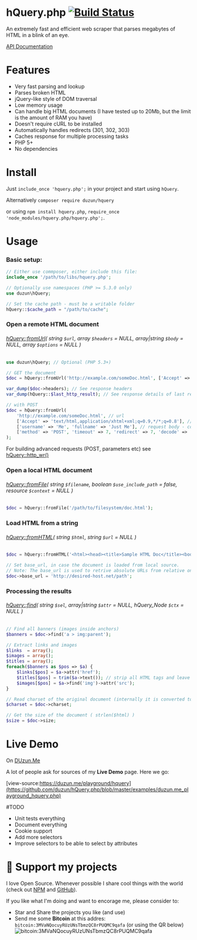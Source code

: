 hQuery.php   [![Build Status](https://travis-ci.org/duzun/hQuery.php.svg?branch=master)](https://travis-ci.org/duzun/hQuery.php)
==========

An extremely fast and efficient web scraper that parses megabytes of HTML in a blink of an eye.

[API Documentation](https://duzun.github.io/hQuery.php/docs/class-hQuery.html)

# Features

  - Very fast parsing and lookup
  - Parses broken HTML
  - jQuery-like style of DOM traversal
  - Low memory usage
  - Can handle big HTML documents (I have tested up to 20Mb, but the limit is the amount of RAM you have)
  - Doesn't require cURL to be installed
  - Automatically handles redirects (301, 302, 303)
  - Caches response for multiple processing tasks
  - PHP 5+
  - No dependencies

# Install

Just `include_once 'hquery.php';` in your project and start using `hQuery`.
 
Alternatively `composer require duzun/hquery`

or using `npm install hquery.php`, `require_once 'node_modules/hquery.php/hquery.php';`.


# Usage

### Basic setup:
```php
// Either use commposer, either include this file:
include_once '/path/to/libs/hquery.php';

// Optionally use namespaces (PHP >= 5.3.0 only)
use duzun\hQuery;

// Set the cache path - must be a writable folder
hQuery::$cache_path = "/path/to/cache";
```

### Open a remote HTML document
###### [hQuery::fromUrl](https://duzun.github.io/hQuery.php/docs/class-hQuery.html#_fromURL)( string `$url`, array `$headers` = NULL, array|string `$body` = NULL, array `$options` = NULL )
```php
use duzun\hQuery; // Optional (PHP 5.3+)

// GET the document
$doc = hQuery::fromUrl('http://example.com/someDoc.html', ['Accept' => 'text/html,application/xhtml+xml;q=0.9,*/*;q=0.8']);

var_dump($doc->headers); // See response headers
var_dump(hQuery::$last_http_result); // See response details of last request

// with POST
$doc = hQuery::fromUrl(
    'http://example.com/someDoc.html', // url
    ['Accept' => 'text/html,application/xhtml+xml;q=0.9,*/*;q=0.8'], // headers
    ['username' => 'Me', 'fullname' => 'Just Me'], // request body - could be a string as well
    ['method' => 'POST', 'timeout' => 7, 'redirect' => 7, 'decode' => 'gzip'] // options
);

```
For building advanced requests (POST, parameters etc) see [hQuery::http_wr()](https://duzun.github.io/hQuery.php/docs/class-hQuery.html#_http_wr)

### Open a local HTML document
###### [hQuery::fromFile](https://duzun.github.io/hQuery.php/docs/class-hQuery.html#_fromFile)( string `$filename`, boolean `$use_include_path` = false, resource `$context` = NULL )
```php
$doc = hQuery::fromFile('/path/to/filesystem/doc.html');
```
### Load HTML from a string
###### [hQuery::fromHTML](https://duzun.github.io/hQuery.php/docs/class-hQuery.html#_fromHTML)( string `$html`, string `$url` = NULL )
```php
$doc = hQuery::fromHTML('<html><head><title>Sample HTML Doc</title><body>Contents...</body></html>');

// Set base_url, in case the document is loaded from local source.
// Note: The base_url is used to retrive absolute URLs from relative ones
$doc->base_url = 'http://desired-host.net/path';
```

### Processing the results
###### [hQuery::find](https://duzun.github.io/hQuery.php/docs/class-hQuery.html#_find)( string `$sel`, array|string `$attr` = NULL, hQuery_Node `$ctx` = NULL )
```php
// Find all banners (images inside anchors)
$banners = $doc->find('a > img:parent');

// Extract links and images
$links  = array();
$images = array();
$titles = array();
foreach($banners as $pos => $a) {
    $links[$pos] = $a->attr('href');
    $titles[$pos] = trim($a->text()); // strip all HTML tags and leave just text
    $images[$pos] = $a->find('img')->attr('src');
}

// Read charset of the original document (internally it is converted to UTF-8)
$charset = $doc->charset;

// Get the size of the document ( strlen($html) )
$size = $doc->size;
```

# Live Demo
    
On [DUzun.Me](https://duzun.me/playground/hquery#sel=%20a%20%3E%20img%3Aparent&url=https%3A%2F%2Fgithub.com%2Fduzun)

A lot of people ask for sources of my **Live Demo** page. Here we go: 

[view-source:https://duzun.me/playground/hquery](https://github.com/duzun/hQuery.php/blob/master/examples/duzun.me_playground_hquery.php)
 
#TODO

  - Unit tests everything
  - Document everything
  - Cookie support
  - Add more selectors
  - Improve selectors to be able to select by attributes

# 💖 Support my projects

I love Open Source. Whenever possible I share cool things with the world (check out [NPM](https://duzun.me/npm) and [GitHub](https://github.com/duzun/)).

If you like what I'm doing and want to encorage me, please consider to:

- Star and Share the projects you like (and use)
- Send me some **Bitcoin** at this addres: `bitcoin:3MVaNQocuyRUzUNsTbmzQC8rPUQMC9qafa` (or using the QR below)
![bitcoin:3MVaNQocuyRUzUNsTbmzQC8rPUQMC9qafa](https://cdn.duzun.me/files/qr_bitcoin-3MVaNQocuyRUzUNsTbmzQC8rPUQMC9qafa.png)


